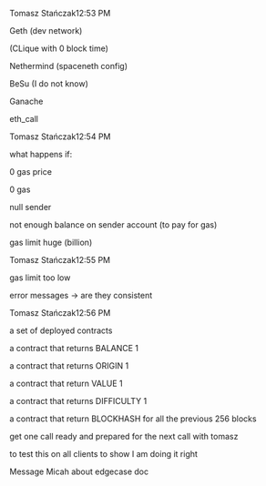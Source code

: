 Tomasz Stańczak12:53 PM

Geth (dev network)

(CLique with 0 block time)

Nethermind (spaceneth config)

BeSu (I do not know)

Ganache

eth_call

Tomasz Stańczak12:54 PM

what happens if:

0 gas price

0 gas

null sender

not enough balance on sender account (to pay for gas)

gas limit huge (billion)

Tomasz Stańczak12:55 PM

gas limit too low

error messages -> are they consistent

Tomasz Stańczak12:56 PM

a set of deployed contracts

a contract that returns BALANCE 1

a contract that returns ORIGIN 1

a contract that return VALUE 1

a contract that returns DIFFICULTY 1

a contract that return BLOCKHASH for all the previous 256 blocks

get one call ready and prepared for the next call with tomasz

to test this on all clients to show I am doing it right

Message Micah about edgecase doc
